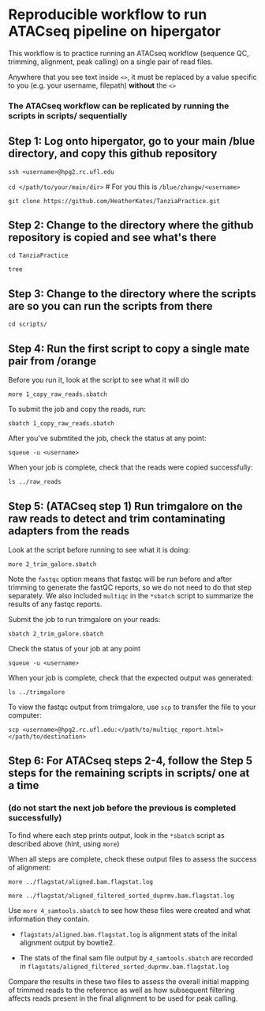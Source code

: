 # Reproducible workflow to run ATACseq pipeline on hipergator

This workflow is to practice running an ATACseq workflow (sequence QC, trimming, alignment, peak calling) on a single pair of read files. 

Anywhere that you see text inside ```<>```, it must be replaced by a value specific to you (e.g. your username, filepath) **without** the ```<>```

### The ATACseq workflow can be replicated by running the scripts in scripts/ sequentially

## Step 1: Log onto hipergator, go to your main /blue directory, and copy this github repository

```ssh <username>@hpg2.rc.ufl.edu```

```cd </path/to/your/main/dir>``` # For you this is ```/blue/zhangw/<username>```

```git clone https://github.com/HeatherKates/TanziaPractice.git```

## Step 2: Change to the directory where the github repository is copied and see what's there

```cd TanziaPractice```

```tree```

## Step 3: Change to the directory where the scripts are so you can run the  scripts from there

```cd scripts/```

## Step 4: Run the first script to copy a single mate pair from /orange

Before you run it, look at the script to see what it will do

```more 1_copy_raw_reads.sbatch```

To submit the job and copy the reads, run:

 ```sbatch 1_copy_raw_reads.sbatch```

After you've submtited the job, check the status at any point:

```squeue -u <username>```

When your job is complete, check that the reads were copied successfully:

 ```ls ../raw_reads```

## Step 5: (ATACseq step 1) Run trimgalore on the raw reads to detect and trim contaminating adapters from the reads

Look at	the script before running to see what it is doing:

```more 2_trim_galore.sbatch```

Note the ```fastqc``` option means that fastqc will be run before and after trimming to generate the fastQC reports, so we do not need to do that step separately. We also included `multiqc` in the ```*sbatch``` script to summarize the results of any fastqc reports.

Submit the job to run trimgalore on your reads:

```sbatch 2_trim_galore.sbatch```

Check the status of your job at any point

```squeue -u <username>```

When your job is complete, check that the expected output was generated:

```ls ../trimgalore```

To view the fastqc output from trimgalore, use ```scp``` to transfer the file to your computer:

```scp <username>@hpg2.rc.ufl.edu:</path/to/multiqc_report.html> </path/to/destination>```

## Step 6: For ATACseq steps 2-4, follow the Step 5 steps for the remaining scripts in scripts/ one at a time 
### (do not start the next job before the previous is completed successfully)

To find where each step prints output, look in the ```*sbatch``` script as described above (hint, using ```more```)

When all steps are complete, check these output files to assess the success of alignment:

```more ../flagstat/aligned.bam.flagstat.log```

```more ../flagstat/aligned_filtered_sorted_duprmv.bam.flagstat.log```

Use ```more 4_samtools.sbatch``` to see how these files were created and what information they contain.

* ```flagstats/aligned.bam.flagstat.log``` is alignment stats of the inital alignment output by bowtie2.

* The stats of the final sam file output by ```4_samtools.sbatch``` are recorded in ```flagstats/aligned_filtered_sorted_duprmv.bam.flagstat.log```

Compare the results in these two files to assess the overall initial mapping of trimmed reads to the reference as well as how subsequent filtering affects reads present in the final alignment to be used for peak calling.
